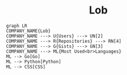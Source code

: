 <h1 align="center">Lob</h1>

```mermaid
graph LR
COMPANY_NAME{Lob}
COMPANY_NAME ---> U{Users} ---> UN[2]
COMPANY_NAME ---> R{Repositories} ---> RN[4]
COMPANY_NAME ---> G{Gists} ---> GN[3]
COMPANY_NAME ---> ML{Most Used<br>Languages}
ML --> Go[Go]
ML --> Python[Python]
ML --> CSS[CSS]
```
